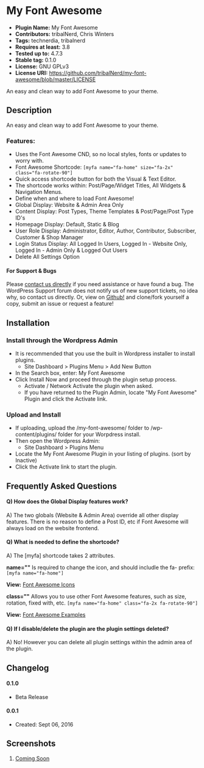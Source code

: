 # My Font Awesome
* **Plugin Name:** My Font Awesome
* **Contributors:** tribalNerd, Chris Winters
* **Tags:** technerdia, tribalnerd
* **Requires at least:** 3.8
* **Tested up to:** 4.7.3
* **Stable tag:** 0.1.0
* **License:** GNU GPLv3
* **License URI:** https://github.com/tribalNerd/my-font-awesome/blob/master/LICENSE

An easy and clean way to add Font Awesome to your theme.


## Description

An easy and clean way to add Font Awesome to your theme.

### Features:

* Uses the Font Awesome CND, so no local styles, fonts or updates to worry with.
* Font Awesome Shortcode: ``` [myfa name="fa-home" size="fa-2x" class="fa-rotate-90"] ```
* Quick access shortcode button for both the Visual & Text Editor.
* The shortcode works within: Post/Page/Widget Titles, All Widgets & Navigation Menus.
* Define when and where to load Font Awesome!
* Global Display: Website & Admin Area Only
* Content Display: Post Types, Theme Templates & Post/Page/Post Type ID's
* Homepage Display: Default, Static & Blog
* User Role Display: Administrator, Editor, Author, Contributor, Subscriber, Customer & Shop Manager
* Login Status Display: All Logged In Users, Logged In - Website Only, Logged In - Admin Only  & Logged Out Users
* Delete All Settings Option


#### For Support & Bugs

Please [contact us directly](http://technerdia.com/help/) if you need assistance or have found a bug. The WordPress Support forum does not notify us of new support tickets, no idea why, so contact us directly. Or, view on [Github!](https://github.com/tribalNerd/my-font-awesome/) and clone/fork yourself a copy, submit an issue or request a feature!


## Installation

### Install through the Wordpress Admin

* It is recommended that you use the built in Wordpress installer to install plugins.
	* Site Dashboard > Plugins Menu > Add New Button
* In the Search box, enter: My Font Awesome
* Click Install Now and proceed through the plugin setup process.
	* Activate / Network Activate the plugin when asked.
	* If you have returned to the Plugin Admin, locate "My Font Awesome" Plugin and click the Activate link.

### Upload and Install

* If uploading, upload the /my-font-awesome/ folder to /wp-content/plugins/ folder for your Worpdress install.
* Then open the Wordpress Admin:
	* Site Dashboard > Plugins Menu
* Locate the My Font Awesome Plugin in your listing of plugins. (sort by Inactive)
* Click the Activate link to start the plugin.


## Frequently Asked Questions

#### Q) How does the Global Display features work?

A) The two globals (Website & Admin Area) override all other display features. There is no reason to define a Post ID, etc if Font Awesome will always load on the website frontend.

#### Q) What is needed to define the shortcode?

A) The [myfa] shortcode takes 2 attributes.

**name=""** Is required to change the icon, and should includle the fa- prefix: ``` [myfa name="fa-home"] ```

**View:** [Font Awesome Icons](http://fontawesome.io/icons/)

**class=""** Allows you to use other Font Awesome features, such as size, rotation, fixed with, etc. ``` [myfa name="fa-home" class="fa-2x fa-rotate-90"] ```

**View:** [Font Awesome Examples](http://fontawesome.io/examples/)

#### Q) If I disable/delete the plugin are the plugin settings deleted?

A) No! However you can delete all plugin settings within the admin area of the plugin.


## Changelog

#### 0.1.0

* Beta Release


#### 0.0.1

* Created: Sept 06, 2016


## Screenshots

1. [Coming Soon](https://github.com/tribalNerd/my-font-awesome/blob/master/svn/assets/screenshot-1.png)
